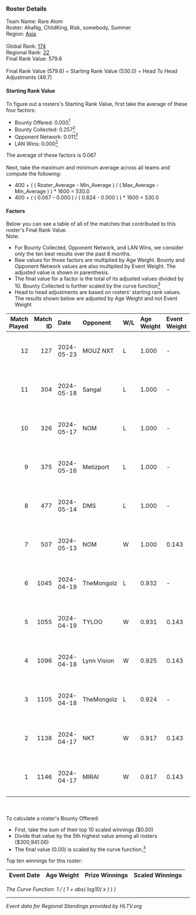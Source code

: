 ### Roster Details<br />
Team Name: Rare Atom<br />
Roster: AhaNg, ChildKing, Risk, somebody, Summer<br />
Region: [Asia]( ../standings_asia.md)<br />
<br />
Global Rank: [174](../standings_global.md)<br />
Regional Rank: [22]( ../standings_asia.md)<br />
Final Rank Value:  579.6<br />
<br />
Final Rank Value (579.6) = Starting Rank Value (530.0) + Head To Head Adjustments (49.7)<br />

#### Starting Rank Value<br />
To figure out a rosters's Starting Rank Value, first take the average of these four factors:<br />
- Bounty Offered: 0.000[<sup>1</sup>](#table2)
- Bounty Collected: 0.257[<sup>2</sup>](#table1)
- Opponent Network: 0.011[<sup>2</sup>](#table1)
- LAN Wins: 0.000[<sup>2</sup>](#table1)

The average of these factors is 0.067<br />
<br />
Next, take the maximum and minimum average across all teams and compute the following:<br />
- 400 + ( ( Roster_Average - Min_Average ) / ( Max_Average - Min_Average ) ) * 1600 = 530.0
- 400 + ( ( 0.067 - 0.000 ) / ( 0.824 - 0.000 ) ) * 1600 = 530.0


#### Factors<br />
Below you can see a table of all of the matches that contributed to this roster's Final Rank Value.<br />
Note:<br />

- For Bounty Collected, Opponent Network, and LAN Wins, we consider only the ten best results over the past 6 months.
- Raw values for those factors are multiplied by Age Weight. Bounty and Opponent Network values are also multiplied by Event Weight. The adjusted value is shown in parenthesis.
- The final value for a factor is the total of its adjusted values divided by 10. Bounty Collected is further scaled by the curve function[<sup>3</sup>](#curveFunction)
- Head to head adjustments are based on rosters' starting rank values. The results shown below are adjusted by Age Weight and not Event Weight
<span id="table1"></span><br />


| Match Played | Match ID | Date       | Opponent    | W/L | Age Weight | Event Weight | Bounty Collected | Opponent Network | LAN Wins  | H2H Adj. | Roster                                   |
| -: | -: | :- | :- | :- | :- | :- | :- | :- | :- | -: | :- |
|           12 |      127 | 2024-05-23 | MOUZ NXT    | L   | 1.000      | -            | -                | -                | -         |    -2.94 | AhaNg, ChildKing, Risk, somebody, Summer |
|           11 |      304 | 2024-05-18 | Sangal      | L   | 1.000      | -            | -                | -                | -         |    -3.05 | AhaNg, ChildKing, Risk, somebody, Summer |
|           10 |      326 | 2024-05-17 | NOM         | L   | 1.000      | -            | -                | -                | -         |   -16.75 | AhaNg, ChildKing, Risk, somebody, Summer |
|            9 |      375 | 2024-05-16 | Metizport   | L   | 1.000      | -            | -                | -                | -         |    -2.66 | AhaNg, ChildKing, Risk, somebody, Summer |
|            8 |      477 | 2024-05-14 | DMS         | L   | 1.000      | -            | -                | -                | -         |   -10.47 | AhaNg, ChildKing, Risk, somebody, Summer |
|            7 |      507 | 2024-05-13 | NOM         | W   | 1.000      | 0.143        | 0.000 (0.000)    | 0.148 (0.021)    | 0 (0.000) |    13.06 | AhaNg, ChildKing, Risk, somebody, Summer |
|            6 |     1045 | 2024-04-19 | TheMongolz  | L   | 0.932      | -            | -                | -                | -         |    -0.29 | AhaNg, ChildKing, Risk, somebody, Summer |
|            5 |     1055 | 2024-04-19 | TYLOO       | W   | 0.931      | 0.143        | 0.042 (0.006)    | 0.330 (0.044)    | 0 (0.000) |    24.61 | AhaNg, ChildKing, Risk, somebody, Summer |
|            4 |     1096 | 2024-04-18 | Lynn Vision | W   | 0.925      | 0.143        | 0.056 (0.007)    | 0.282 (0.037)    | 0 (0.000) |    26.91 | AhaNg, ChildKing, Risk, somebody, Summer |
|            3 |     1105 | 2024-04-18 | TheMongolz  | L   | 0.924      | -            | -                | -                | -         |    -0.22 | AhaNg, ChildKing, Risk, somebody, Summer |
|            2 |     1138 | 2024-04-17 | NKT         | W   | 0.917      | 0.143        | 0.000 (0.000)    | 0.038 (0.005)    | 0 (0.000) |    12.63 | AhaNg, ChildKing, Risk, somebody, Summer |
|            1 |     1146 | 2024-04-17 | MIRAI       | W   | 0.917      | 0.143        | 0.000 (0.000)    | 0.000 (0.000)    | 0 (0.000) |     8.85 | AhaNg, ChildKing, Risk, somebody, Summer |

<br />
<span id="table2"></span><br />
To calculate a roster's Bounty Offered:<br />

- First, take the sum of their top 10 scaled winnings ($0.00)
- Divide that value by the 5th highest value among all rosters ($300,941.06)
- The final value (0.00) is scaled by the curve function.[<sup>3</sup>](#curveFunction)

Top ten winnings for this roster:<br />

| Event Date | Age Weight | Prize Winnings | Scaled Winnings |
| :- | -: | :- | :- |


<span id="curveFunction"></span>_The Curve Function: 1 / ( 1 + abs( log10( x ) ) )_<br />

---
_Event data for Regional Standings provided by HLTV.org_<br />
